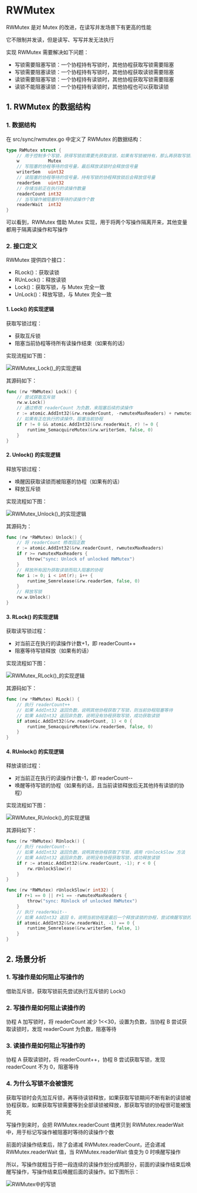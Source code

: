 # RWMutex

RWMutex 是对 Mutex 的改进，在读写并发场景下有更高的性能

它不限制并发读，但是读写、写写并发无法执行

实现 RWMutex 需要解决如下问题：

- 写锁需要阻塞写锁：一个协程持有写锁时，其他协程获取写锁需要阻塞
- 写锁需要阻塞读锁：一个协程持有写锁时，其他协程获取读锁需要阻塞
- 读锁需要阻塞写锁：一个协程持有读锁时，其他协程获取写锁需要阻塞
- 读锁不能阻塞读锁：一个协程持有读锁时，其他协程也可以获取读锁

## 1. RWMutex 的数据结构

### 1. 数据结构

在 src/sync/rwmutex.go 中定义了 RWMutex 的数据结构：

```go
type RWMutex struct {
    // 用于控制多个写锁，获得写锁前需要先获取该锁，如果有写锁被持有，那么再获取写锁的协程被阻塞
    w           Mutex
    // 写阻塞的协程等待的信号量，最后释放读锁时会释放信号量
    writerSem   uint32
    // 读阻塞的协程等待的信号量，持有写锁的协程释放锁后会释放信号量
    readerSem   uint32
    // 存储当前正在执行的读操作数量
    readerCount int32
    // 当写操作被阻塞时等待的读操作个数
    readerWait  int32
}
```

可以看到，RWMutex 借助 Mutex 实现，用于将两个写操作隔离开来，其他变量都用于隔离读操作和写操作

### 2. 接口定义

RWMutex 提供四个接口：

- RLock()：获取读锁
- RUnLock()：释放读锁
- Lock()：获取写锁，与 Mutex 完全一致
- UnLock()：释放写锁，与 Mutex 完全一致

#### 1. Lock() 的实现逻辑

获取写锁过程：

- 获取互斥锁
- 阻塞当前协程等待所有读操作结束（如果有的话）

实现流程如下图：

![RWMutex_Lock()_的实现逻辑](<pic/RWMutex_Lock()_的实现逻辑.png>)

其源码如下：

```go
func (rw *RWMutex) Lock() {
    // 尝试获取互斥锁
    rw.w.Lock()
    // 通过修改 readerCount 为负数，来阻塞后续的读操作
    r := atomic.AddInt32(&rw.readerCount, -rwmutexMaxReaders) + rwmutexMaxReaders
    // 如果有正在执行的读操作，阻塞当前协程
    if r != 0 && atomic.AddInt32(&rw.readerWait, r) != 0 {
        runtime_SemacquireMutex(&rw.writerSem, false, 0)
    }
}
```

#### 2. Unlock() 的实现逻辑

释放写锁过程：

- 唤醒因获取读锁而被阻塞的协程（如果有的话）
- 释放互斥锁

实现流程如下图：

![RWMutex_Unlock()_的实现逻辑](<pic/RWMutex_Unlock()_的实现逻辑.png>)

其源码为：

```go
func (rw *RWMutex) Unlock() {
    // 将 readerCount 修改回正数
    r := atomic.AddInt32(&rw.readerCount, rwmutexMaxReaders)
    if r >= rwmutexMaxReaders {
        throw("sync: Unlock of unlocked RWMutex")
    }
    // 释放所有因为获取读锁而陷入阻塞的协程
    for i := 0; i < int(r); i++ {
        runtime_Semrelease(&rw.readerSem, false, 0)
    }
    // 释放写锁
    rw.w.Unlock()
}
```

#### 3. RLock() 的实现逻辑

获取读写锁过程：

- 对当前正在执行的读操作计数+1，即 readerCount++
- 阻塞等待写锁释放（如果有的话）

实现流程如下图：

![RWMutex_RLock()_的实现逻辑](<pic/RWMutex_RLock()_的实现逻辑.png>)

其源码如下：

```go
func (rw *RWMutex) RLock() {
    // 执行 readerCount++
    // 如果 AddInt32 返回负数，说明其他协程获取了写锁，则当前协程阻塞等待
    // 如果 AddInt32 返回非负数，说明没有协程获取写锁，成功获取读锁
    if atomic.AddInt32(&rw.readerCount, 1) < 0 {
        runtime_SemacquireMutex(&rw.readerSem, false, 0)
    }
}
```

#### 4. RUnlock() 的实现逻辑

释放读锁过程：

- 对当前正在执行的读操作计数-1，即 readerCount--
- 唤醒等待写锁的协程（如果有的话，且当前读锁释放后无其他持有读锁的协程）

实现流程如下图：

![RWMutex_RUnlock()_的实现逻辑](<pic/RWMutex_RUnlock()_的实现逻辑.png>)

其源码如下：

```go
func (rw *RWMutex) RUnlock() {
    // 执行 readerCount--
    // 如果 AddInt32 返回负数，说明其他协程获取了写锁，调用 rUnlockSlow 方法
    // 如果 AddInt32 返回非负数，说明没有协程获取写锁，成功释放读锁
    if r := atomic.AddInt32(&rw.readerCount, -1); r < 0 {
        rw.rUnlockSlow(r)
    }
}

func (rw *RWMutex) rUnlockSlow(r int32) {
    if r+1 == 0 || r+1 == -rwmutexMaxReaders {
        throw("sync: RUnlock of unlocked RWMutex")
    }
    // 执行 readerWait--
    // 如果 AddInt32 返回 0，说明当前协程是最后一个释放读锁的协程，尝试唤醒写锁的协程
    if atomic.AddInt32(&rw.readerWait, -1) == 0 {
        runtime_Semrelease(&rw.writerSem, false, 1)
    }
}
```

## 2. 场景分析

### 1. 写操作是如何阻止写操作的

借助互斥锁，获取写锁前先尝试执行互斥锁的 Lock()

### 2. 写操作是如何阻止读操作的

协程 A 加写锁时，将 readerCount 减少 1<<30，设置为负数，当协程 B 尝试获取读锁时，发现 readerCount 为负数，阻塞等待

### 3. 读操作是如何阻止写操作的

协程 A 获取读锁时，将 readerCount++，协程 B 尝试获取写锁，发现 readerCount 不为 0，阻塞等待

### 4. 为什么写锁不会被饿死

获取写锁时会先加互斥锁，再等待读锁释放，如果获取写锁期间不断有新的读锁被协程获取，如果获取写锁需要等到全部读锁被释放，那获取写锁的协程很可能被饿死

写操作到来时，会把 RWMutex.readerCount 值拷贝到 RWMutex.readerWait 中，用于标记写操作被阻塞时等待的读操作个数

前面的读操作结束后，除了会递减 RWMutex.readerCount，还会递减 RWMutex.readerWait 值，当 RWMutex.readerWait 值变为 0 时唤醒写操作

所以，写操作就相当于把一段连续的读操作划分成两部分，前面的读操作结束后唤醒写操作，写操作结束后唤醒后面的读操作。如下图所示：

![RWMutex中的写锁](pic/RWMutex中的写锁.png)
